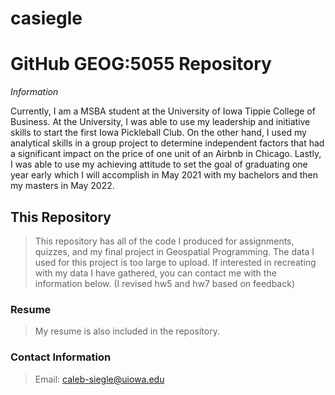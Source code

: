 # casiegle

# **GitHub GEOG:5055 Repository**
*Information*

Currently, I am a MSBA student at the University of Iowa Tippie College of Business. At the University, I was able to use my leadership and initiative skills to start the first Iowa Pickleball Club. On the other hand, I used my analytical skills in a group project to determine independent factors that had a significant impact on the price of one unit of an Airbnb in Chicago. Lastly, I was able to use my achieving attitude to set the goal of graduating one year early which I will accomplish in May 2021 with my bachelors and then my masters in May 2022. 

## This Repository 
> This repository has all of the code I produced for assignments, quizzes, and my final project in Geospatial Programming. The data I used for this project is too large to upload. If interested in recreating with my data I have gathered, you can contact me with the information below. (I revised hw5 and hw7 based on feedback)

### Resume
> My resume is also included in the repository. 

### Contact Information
> Email: caleb-siegle@uiowa.edu
